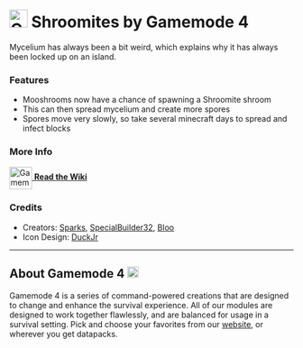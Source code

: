 # <img src="https://raw.githubusercontent.com/Gamemode4Dev/GM4_Datapacks/master/base/images/gm4_logo.png" alt="GM4 Logo" width="32" /> Shroomites by Gamemode 4<!--$pmc:delete-->

Mycelium has always been a bit weird, which explains why it has always been locked up on an island.<!--$pmc:headerSize-->

### Features
- Mooshrooms now have a chance of spawning a Shroomite shroom
- This can then spread mycelium and create more spores
- Spores move very slowly, so take several minecraft days to spread and infect blocks

### More Info
[<img src="https://raw.githubusercontent.com/Gamemode4Dev/GM4_Datapacks/master/base/images/gm4_wiki_logo.png" alt="Gamemode 4 Wiki Logo" width="40" align="center"/> **Read the Wiki**](https://wiki.gm4.co/wiki/Shroomites)

### Credits
- Creators: [Sparks](https://twitter.com/SelcouthSparks), [SpecialBuilder32](https://twitter.com/SpecialBuilder), [Bloo](https://twitter.com/Bloo_dev)
- Icon Design: [DuckJr](https://twitter.com/DuckJr94)

---
## About Gamemode 4 <img src="https://raw.githubusercontent.com/Gamemode4Dev/GM4_Datapacks/master/base/images/gm4_logo.png" alt="Gamemode 4 Logo" width="20"/>
Gamemode 4 is a series of command-powered creations that are designed to change and enhance the survival experience. All of our modules are designed to work together flawlessly, and are balanced for usage in a survival setting. Pick and choose your favorites from our [website](https://gm4.co), or wherever you get datapacks.
